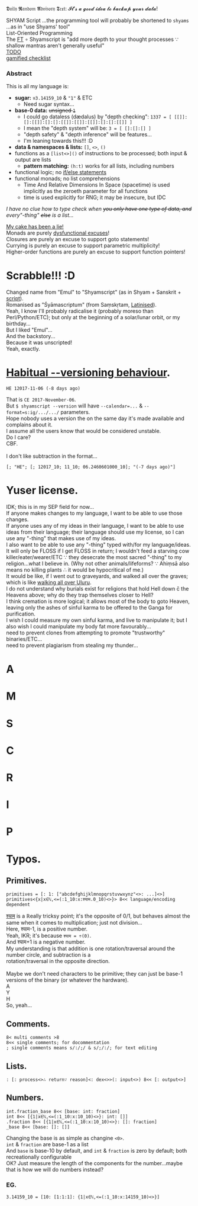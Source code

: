 𝕯𝔞𝔦𝔩𝔶 𝕽𝔞𝔫𝔡𝔬𝔪 𝕬𝔡𝔳𝔦𝔰𝔬𝔯𝔶 𝕿𝔢𝔵𝔱: 𝓘𝓽'𝓼 𝓪 𝓰𝓸𝓸𝓭 𝓲𝓭𝓮𝓪 𝓽𝓸 𝓫𝓪𝓬𝓴𝓾𝓹 𝔂𝓸𝓾𝓻 𝓭𝓪𝓽𝓪!

SHYAM Script ...the programming tool will probably be shortened to `shyams` ...as in "use Shyams' tool"
<br>List-Oriented Programming
<br>The [FT](https://en.wikipedia.org/wiki/Fundamental_theorem_of_software_engineering) ∘ Shyamscript is "add more depth to your thought processes ∵ shallow mantras aren't generally useful"
<br>[TODO](https://github.com/kmindi/special-files-in-repository-root)
<br>[gamified checklist](https://github.com/Shyam-Has-Your-Anomaly-Mitigated/Shyamscript/community)
### Abstract
This is all my language is:
* **sugar:** `∓3.14159_10` & `"1"` & ETC
  * Need sugar syntax...
* **base-0 data:** ~~unsigned `1`~~
  * I could go dataless (dædalus) by "depth checking": `1337 = [ [[]]:[]:[[]]:[]:[]:[[]]:[[]]:[[]]:[]:[]:[[]] ]`
  * I mean the "depth system" will be: `3 = [ []:[]:[] ]`
  * "depth safety" & "depth inference" will be features...
  * I'm leaning towards this!!! :D
* **data & namespaces & lists:** `[]`, `<>`, `()`
* functions as a `[list<>]()` of instructions to be processed; both input & output are lists
  * **pattern matching:** `(h:t)` works for all lists, including numbers
* functional logic; no [if/else statements](http://www.commitstrip.com/en/2017/06/07/ai-inside/)
* functional monads; no list comprehensions
  * Time And Relative Dimensions In Space (spacetime) is used implicitly as the zeroeth parameter for all functions
  * time is used explicitly for RNG; it may be insecure, but IDC

*I have no clue how to type check when ~~you only have one type of data, and~~ every"-thing" ~~else~~ is a list...*

[My cake has been a lie!](https://youtu.be/8oi12dCzHG4)
<br>Monads are purely [dysfunctional excuses](https://blog.plover.com/prog/burritos.html)!
<br>Closures are purely an excuse to support goto statements!
<br>Currying is purely an excuse to support parametric multiplicity!
<br>Higher-order functions are purely an excuse to support function pointers!

# Scrabble!!! :D
Changed name from "Emul" to "Shyamscript" (as in Shyam + Sanskrit + [script](https://en.wikipedia.org/wiki/Source_code)).
<br>Romanised as "Śyāmascriptum" (from Saṃskṛtam, [Latinised](https://en.wiktionary.org/wiki/scriptum)).
<br>Yeah, I know I'll probably radicalise it (probably moreso than Perl/Python/ETC); but only at the beginning of a solar/lunar orbit, or my birthday...
<br>But I liked "Emul"...
<br>And the backstory...
<br>Because it was unscripted!
<br>Yeah, exactly.

# [Habitual --versioning behaviour](https://youtu.be/czgOWmtGVGs).
	HE 12017-11-06 (-8 days ago)
That is `CE 2017-November-06`.
<br>But `$ shyamscript --version` will have `--calendar=...` & `--format=s:ig/.../.../` parameters.
<br>Hope nobody uses a version the on the same day it's made available and complains about it.
<br>I assume all the users know that would be considered unstable.
<br>Do I care?
<br>CBF.
<br>
<br>I don't like subtraction in the format...

	[; "HE"; [; 12017_10; 11_10; 06.2460601000_10]; "(-7 days ago)"]

# Yuser license.
IDK; this is in my SEP field for now...
<br>If anyone makes changes to my language, I want to be able to use those changes.
<br>If anyone uses any of my ideas in their language, I want to be able to use ideas from their language; their language should use my license, so I can use any "-thing" that makes use of my ideas.
<br>I also want to be able to use any "-thing" typed with/for my language/ideas.
<br>It will only be FLOSS if I get FLOSS in return; I wouldn't feed a starving cow killer/eater/wearer/ETC ∵ they desecrate the most sacred "-thing" to my religion...what I believe in. (Why not other animals/lifeforms? ∵ Ahiṃsā also means no killing plants ∴ it would be hypocritical of me.)
<br>It would be like, if I went out to graveyards, and walked all over the graves; which is like [walking all over Uluru](https://en.wikipedia.org/wiki/Uluru#Climbing).
<br>I do not understand why burials exist for religions that hold Hell down c̄ the Heavens above; why do they trap themselves closer to Hell?
<br>I think cremation is more logical; it allows most of the body to goto Heaven, leaving only the ashes of sinful karma to be offered to the Ganga for purification.
<br>I wish I could measure my own sinful karma, and live to manipulate it; but I also wish I could manipulate my body fat more favourably...
<br>need to prevent clones from attempting to promote "trustworthy" binaries/ETC...
<br>need to prevent plagiarism from stealing my thunder...

# A

# M

# S

# C

# R

# I

# P

# Typos.
## Primitives.
	primitives = [: 1: ["abcdefghijklmnopqrstuvwxynz"<>: ...]<>]
	primitives<{x|x∈ℕ,<=(:1_10:x:श्याम.0_10)<>}> 8<< language/encoding dependent
[श्याम](http://shyam.id.au/mowgli/) is a ℝeally tricksy point; it's the opposite of 0/1, but behaves almost the same when it comes to multiplication; just not division...
<br>Here, श्याम-1, is a positive number.
<br>Yeah, IKR; it's because `श्याम = ÷(0)`.
<br>And श्याम+1 is a negative number.
<br>My understanding is that addition is one rotation/traversal around the number circle, and subtraction is a <br>rotation/traversal in the opposite direction.
<br>
<br>Maybe we don't need characters to be primitive; they can just be base-1 versions of the binary (or whatever the hardware).
<br>A
<br>Y
<br>H
<br>So, yeah...
## Comments.
	8< multi comments >8
	8<< single comments; for docommentation
	; single comments means s/:/;/ & s/;/:/; for text editing
## Lists.
	: [: process<>∴ return∵ reason]<: dex<>>(: input<>) 8<< [: output<>]
## Numbers.
	int.fraction_base 8<< [base: int: fraction]
	int 8<< [{1|x∈ℕ,<=(:1_10:x:10_10)<>}: int: []]
	.fraction 8<< [{1|x∈ℕ,<=(:1_10:x:10_10)<>}: []: fraction]
	_base 8<< [base: []: []]
Changing the base is as simple as changine `<0>`.
<br>`int` & `fraction` are base-1 as a list
<br>And `base` is base-10 by default, and `int` & `fraction` is zero by default; both recreationally configurable
<br>OK? Just measure the length of the components for the number...maybe that is how we will do numbers instead?
### EG.
	3.14159_10 = [10: [1:1:1]: {1|x∈ℕ,<=(:1_10:x:14159_10)<>}]
